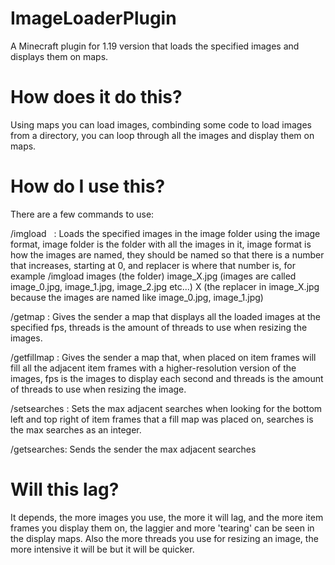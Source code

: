 # ImageLoaderPlugin
A Minecraft plugin for 1.19 version that loads the specified images and displays them on maps.
# How does it do this?
Using maps you can load images, combinding some code to load images from a directory, you can loop through all the images and display them on maps.
# How do I use this?
There are a few commands to use:

/imgload <image folder> <image format> <replacer>: Loads the specified images in the image folder using the image format, image folder is the folder with all the images in it, image format is how the images are named, they should be named so that there is a number that increases, starting at 0, and replacer is where that number is, for example /imgload images (the folder) image_X.jpg (images are called image_0.jpg, image_1.jpg, image_2.jpg etc...) X (the replacer in image_X.jpg because the images are named like image_0.jpg, image_1.jpg)

/getmap <fps> <threads>: Gives the sender a map that displays all the loaded images at the specified fps, threads is the amount of threads to use when resizing the images.

/getfillmap <fps> <threads>: Gives the sender a map that, when placed on item frames will fill all the adjacent item frames with a higher-resolution version of the images, fps is the images to display each second and threads is the amount of threads to use when resizing the image.

/setsearches <searches>: Sets the max adjacent searches when looking for the bottom left and top right of item frames that a fill map was placed on, searches is the max searches as an integer.

/getsearches: Sends the sender the max adjacent searches

# Will this lag?
It depends, the more images you use, the more it will lag, and the more item frames you display them on, the laggier and more 'tearing' can be seen in the display maps.
Also the more threads you use for resizing an image, the more intensive it will be but it will be quicker.
